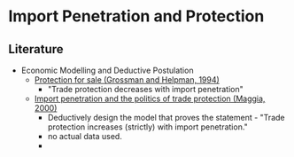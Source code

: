 # Import Penetration and Protection  
## Literature

- Economic Modelling and Deductive Postulation
  - [Protection for sale (Grossman and Helpman, 1994)](https://sci-hub.st/https://www.jstor.org/stable/2118033) 
    - "Trade protection decreases with import penetration"
  - [Import penetration and the politics of trade protection (Maggia, 2000)](https://sci-hub.st/https://www.sciencedirect.com/science/article/pii/S002219969900029X)
    - Deductively design the model that proves the statement - "Trade protection increases (strictly) with import penetration."
    - no actual data used. 
    - 

